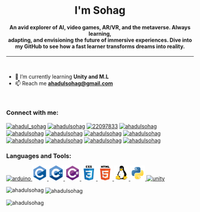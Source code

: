 <h1 align="center">I'm Sohag</h1>
<h4 align="center">An avid explorer of AI, video games, AR/VR, and the metaverse. Always learning,<br>adapting, and envisioning the future of immersive experiences. Dive into<br>my GitHub to see how a fast learner transforms dreams into reality.</h4>
<hr/>
<br>

- 🌱 I’m currently learning **Unity and M.L**
- 📫 Reach me **ahadulsohag@gmail.com**
<br>
<h3 align="left">Connect with me:</h3>
<p align="left">
<a href="https://twitter.com/ahadul_sohag" target="blank"><img align="center" src="https://raw.githubusercontent.com/rahuldkjain/github-profile-readme-generator/master/src/images/icons/Social/twitter.svg" alt="ahadul_sohag" height="30" width="40" /></a>
<a href="https://linkedin.com/in/ahadulsohag" target="blank"><img align="center" src="https://raw.githubusercontent.com/rahuldkjain/github-profile-readme-generator/master/src/images/icons/Social/linked-in-alt.svg" alt="ahadulsohag" height="30" width="40" /></a>
<a href="https://stackoverflow.com/users/22097833" target="blank"><img align="center" src="https://raw.githubusercontent.com/rahuldkjain/github-profile-readme-generator/master/src/images/icons/Social/stack-overflow.svg" alt="22097833" height="30" width="40" /></a>
<a href="https://kaggle.com/ahadulsohag" target="blank"><img align="center" src="https://raw.githubusercontent.com/rahuldkjain/github-profile-readme-generator/master/src/images/icons/Social/kaggle.svg" alt="ahadulsohag" height="30" width="40" /></a>
<a href="https://fb.com/ahadulsohag" target="blank"><img align="center" src="https://raw.githubusercontent.com/rahuldkjain/github-profile-readme-generator/master/src/images/icons/Social/facebook.svg" alt="ahadulsohag" height="30" width="40" /></a>
<a href="https://instagram.com/ahadulsohag" target="blank"><img align="center" src="https://raw.githubusercontent.com/rahuldkjain/github-profile-readme-generator/master/src/images/icons/Social/instagram.svg" alt="ahadulsohag" height="30" width="40" /></a>
<a href="https://www.youtube.com/c/ahadulsohag" target="blank"><img align="center" src="https://raw.githubusercontent.com/rahuldkjain/github-profile-readme-generator/master/src/images/icons/Social/youtube.svg" alt="ahadulsohag" height="30" width="40" /></a>
<a href="https://www.hackerrank.com/ahadulsohag" target="blank"><img align="center" src="https://raw.githubusercontent.com/rahuldkjain/github-profile-readme-generator/master/src/images/icons/Social/hackerrank.svg" alt="ahadulsohag" height="30" width="40" /></a>
<a href="https://codeforces.com/profile/ahadulsohag" target="blank"><img align="center" src="https://raw.githubusercontent.com/rahuldkjain/github-profile-readme-generator/master/src/images/icons/Social/codeforces.svg" alt="ahadulsohag" height="30" width="40" /></a>
<a href="https://www.leetcode.com/ahadulsohag" target="blank"><img align="center" src="https://raw.githubusercontent.com/rahuldkjain/github-profile-readme-generator/master/src/images/icons/Social/leet-code.svg" alt="ahadulsohag" height="30" width="40" /></a>
<a href="https://www.hackerearth.com/ahadulsohag" target="blank"><img align="center" src="https://raw.githubusercontent.com/rahuldkjain/github-profile-readme-generator/master/src/images/icons/Social/hackerearth.svg" alt="ahadulsohag" height="30" width="40" /></a>
<a href="https://www.topcoder.com/members/ahadulsohag" target="blank"><img align="center" src="https://raw.githubusercontent.com/rahuldkjain/github-profile-readme-generator/master/src/images/icons/Social/topcoder.svg" alt="ahadulsohag" height="30" width="40" /></a>
</p>

<h3 align="left">Languages and Tools:</h3>
<p align="left"> <a href="https://www.arduino.cc/" target="_blank" rel="noreferrer"> <img src="https://cdn.worldvectorlogo.com/logos/arduino-1.svg" alt="arduino" width="40" height="40"/> </a> <a href="https://www.cprogramming.com/" target="_blank" rel="noreferrer"> <img src="https://raw.githubusercontent.com/devicons/devicon/master/icons/c/c-original.svg" alt="c" width="40" height="40"/> </a> <a href="https://www.w3schools.com/cpp/" target="_blank" rel="noreferrer"> <img src="https://raw.githubusercontent.com/devicons/devicon/master/icons/cplusplus/cplusplus-original.svg" alt="cplusplus" width="40" height="40"/> </a> <a href="https://www.w3schools.com/cs/" target="_blank" rel="noreferrer"> <img src="https://raw.githubusercontent.com/devicons/devicon/master/icons/csharp/csharp-original.svg" alt="csharp" width="40" height="40"/> </a> <a href="https://www.w3schools.com/css/" target="_blank" rel="noreferrer"> <img src="https://raw.githubusercontent.com/devicons/devicon/master/icons/css3/css3-original-wordmark.svg" alt="css3" width="40" height="40"/> </a> <a href="https://www.w3.org/html/" target="_blank" rel="noreferrer"> <img src="https://raw.githubusercontent.com/devicons/devicon/master/icons/html5/html5-original-wordmark.svg" alt="html5" width="40" height="40"/> </a> <a href="https://www.linux.org/" target="_blank" rel="noreferrer"> <img src="https://raw.githubusercontent.com/devicons/devicon/master/icons/linux/linux-original.svg" alt="linux" width="40" height="40"/> </a> <a href="https://www.python.org" target="_blank" rel="noreferrer"> <img src="https://raw.githubusercontent.com/devicons/devicon/master/icons/python/python-original.svg" alt="python" width="40" height="40"/> </a> <a href="https://unity.com/" target="_blank" rel="noreferrer"> <img src="https://www.vectorlogo.zone/logos/unity3d/unity3d-icon.svg" alt="unity" width="40" height="40"/> </a> </p>

<p><img align="left" src="https://github-readme-stats.vercel.app/api/top-langs?username=ahadulsohag&show_icons=true&locale=en&layout=compact" alt="ahadulsohag" /></p>

<p>&nbsp;<img align="center" src="https://github-readme-stats.vercel.app/api?username=ahadulsohag&show_icons=true&locale=en" alt="ahadulsohag" /></p>

<p><img align="center" src="https://github-readme-streak-stats.herokuapp.com/?user=ahadulsohag&" alt="ahadulsohag" /></p>
